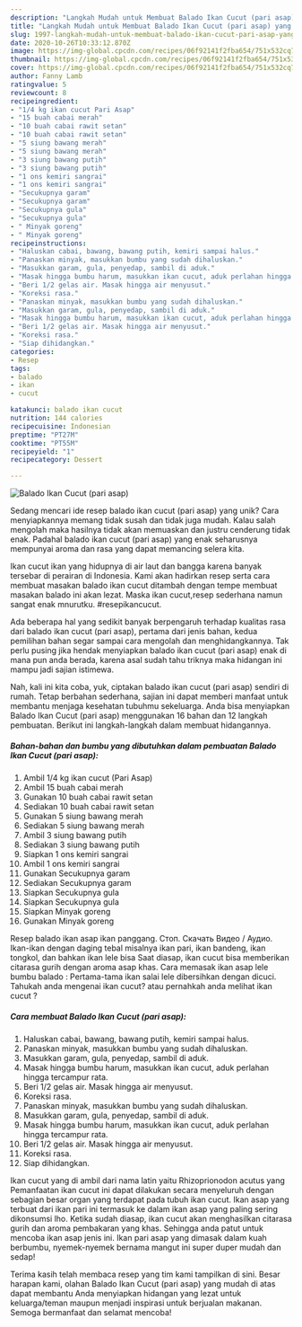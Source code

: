 ```yaml
---
description: "Langkah Mudah untuk Membuat Balado Ikan Cucut (pari asap) yang Bikin Ngiler"
title: "Langkah Mudah untuk Membuat Balado Ikan Cucut (pari asap) yang Bikin Ngiler"
slug: 1997-langkah-mudah-untuk-membuat-balado-ikan-cucut-pari-asap-yang-bikin-ngiler
date: 2020-10-26T10:33:12.870Z
image: https://img-global.cpcdn.com/recipes/06f92141f2fba654/751x532cq70/balado-ikan-cucut-pari-asap-foto-resep-utama.jpg
thumbnail: https://img-global.cpcdn.com/recipes/06f92141f2fba654/751x532cq70/balado-ikan-cucut-pari-asap-foto-resep-utama.jpg
cover: https://img-global.cpcdn.com/recipes/06f92141f2fba654/751x532cq70/balado-ikan-cucut-pari-asap-foto-resep-utama.jpg
author: Fanny Lamb
ratingvalue: 5
reviewcount: 8
recipeingredient:
- "1/4 kg ikan cucut Pari Asap"
- "15 buah cabai merah"
- "10 buah cabai rawit setan"
- "10 buah cabai rawit setan"
- "5 siung bawang merah"
- "5 siung bawang merah"
- "3 siung bawang putih"
- "3 siung bawang putih"
- "1 ons kemiri sangrai"
- "1 ons kemiri sangrai"
- "Secukupnya garam"
- "Secukupnya garam"
- "Secukupnya gula"
- "Secukupnya gula"
- " Minyak goreng"
- " Minyak goreng"
recipeinstructions:
- "Haluskan cabai, bawang, bawang putih, kemiri sampai halus."
- "Panaskan minyak, masukkan bumbu yang sudah dihaluskan."
- "Masukkan garam, gula, penyedap, sambil di aduk."
- "Masak hingga bumbu harum, masukkan ikan cucut, aduk perlahan hingga tercampur rata."
- "Beri 1/2 gelas air. Masak hingga air menyusut."
- "Koreksi rasa."
- "Panaskan minyak, masukkan bumbu yang sudah dihaluskan."
- "Masukkan garam, gula, penyedap, sambil di aduk."
- "Masak hingga bumbu harum, masukkan ikan cucut, aduk perlahan hingga tercampur rata."
- "Beri 1/2 gelas air. Masak hingga air menyusut."
- "Koreksi rasa."
- "Siap dihidangkan."
categories:
- Resep
tags:
- balado
- ikan
- cucut

katakunci: balado ikan cucut 
nutrition: 144 calories
recipecuisine: Indonesian
preptime: "PT27M"
cooktime: "PT55M"
recipeyield: "1"
recipecategory: Dessert

---
```



![Balado Ikan Cucut (pari asap)](https://img-global.cpcdn.com/recipes/06f92141f2fba654/751x532cq70/balado-ikan-cucut-pari-asap-foto-resep-utama.jpg)

Sedang mencari ide resep balado ikan cucut (pari asap) yang unik? Cara menyiapkannya memang tidak susah dan tidak juga mudah. Kalau salah mengolah maka hasilnya tidak akan memuaskan dan justru cenderung tidak enak. Padahal balado ikan cucut (pari asap) yang enak seharusnya mempunyai aroma dan rasa yang dapat memancing selera kita.

Ikan cucut ikan yang hidupnya di air laut dan bangga karena banyak tersebar di perairan di Indonesia. Kami akan hadirkan resep serta cara membuat masakan balado ikan cucut ditambah dengan tempe membuat masakan balado ini akan lezat. Maska ikan cucut,resep sederhana namun sangat enak mnurutku. #resepikancucut.

Ada beberapa hal yang sedikit banyak berpengaruh terhadap kualitas rasa dari balado ikan cucut (pari asap), pertama dari jenis bahan, kedua pemilihan bahan segar sampai cara mengolah dan menghidangkannya. Tak perlu pusing jika hendak menyiapkan balado ikan cucut (pari asap) enak di mana pun anda berada, karena asal sudah tahu triknya maka hidangan ini mampu jadi sajian istimewa.


Nah, kali ini kita coba, yuk, ciptakan balado ikan cucut (pari asap) sendiri di rumah. Tetap berbahan sederhana, sajian ini dapat memberi manfaat untuk membantu menjaga kesehatan tubuhmu sekeluarga. Anda bisa menyiapkan Balado Ikan Cucut (pari asap) menggunakan 16 bahan dan 12 langkah pembuatan. Berikut ini langkah-langkah dalam membuat hidangannya.

<!--inarticleads1-->

##### Bahan-bahan dan bumbu yang dibutuhkan dalam pembuatan Balado Ikan Cucut (pari asap):

1. Ambil 1/4 kg ikan cucut (Pari Asap)
1. Ambil 15 buah cabai merah
1. Gunakan 10 buah cabai rawit setan
1. Sediakan 10 buah cabai rawit setan
1. Gunakan 5 siung bawang merah
1. Sediakan 5 siung bawang merah
1. Ambil 3 siung bawang putih
1. Sediakan 3 siung bawang putih
1. Siapkan 1 ons kemiri sangrai
1. Ambil 1 ons kemiri sangrai
1. Gunakan Secukupnya garam
1. Sediakan Secukupnya garam
1. Siapkan Secukupnya gula
1. Siapkan Secukupnya gula
1. Siapkan  Minyak goreng
1. Gunakan  Minyak goreng


Resep balado ikan asap ikan panggang. Стоп. Скачать Видео / Аудио. Ikan-ikan dengan daging tebal misalnya ikan pari, ikan bandeng, ikan tongkol, dan bahkan ikan lele bisa Saat diasap, ikan cucut bisa memberikan citarasa gurih dengan aroma asap khas. Cara memasak ikan asap lele bumbu balado : Pertama-tama ikan salai lele dibersihkan dengan dicuci. Tahukah anda mengenai ikan cucut? atau pernahkah anda melihat ikan cucut ? 

<!--inarticleads2-->

##### Cara membuat Balado Ikan Cucut (pari asap):

1. Haluskan cabai, bawang, bawang putih, kemiri sampai halus.
1. Panaskan minyak, masukkan bumbu yang sudah dihaluskan.
1. Masukkan garam, gula, penyedap, sambil di aduk.
1. Masak hingga bumbu harum, masukkan ikan cucut, aduk perlahan hingga tercampur rata.
1. Beri 1/2 gelas air. Masak hingga air menyusut.
1. Koreksi rasa.
1. Panaskan minyak, masukkan bumbu yang sudah dihaluskan.
1. Masukkan garam, gula, penyedap, sambil di aduk.
1. Masak hingga bumbu harum, masukkan ikan cucut, aduk perlahan hingga tercampur rata.
1. Beri 1/2 gelas air. Masak hingga air menyusut.
1. Koreksi rasa.
1. Siap dihidangkan.


Ikan cucut yang di ambil dari nama latin yaitu Rhizoprionodon acutus yang Pemanfaatan ikan cucut ini dapat dilakukan secara menyeluruh dengan sebagian besar organ yang terdapat pada tubuh ikan cucut. Ikan asap yang terbuat dari ikan pari ini termasuk ke dalam ikan asap yang paling sering dikonsumsi lho. Ketika sudah diasap, ikan cucut akan menghasilkan citarasa gurih dan aroma pembakaran yang khas. Sehingga anda patut untuk mencoba ikan asap jenis ini. Ikan pari asap yang dimasak dalam kuah berbumbu, nyemek-nyemek bernama mangut ini super duper mudah dan sedap! 

Terima kasih telah membaca resep yang tim kami tampilkan di sini. Besar harapan kami, olahan Balado Ikan Cucut (pari asap) yang mudah di atas dapat membantu Anda menyiapkan hidangan yang lezat untuk keluarga/teman maupun menjadi inspirasi untuk berjualan makanan. Semoga bermanfaat dan selamat mencoba!
